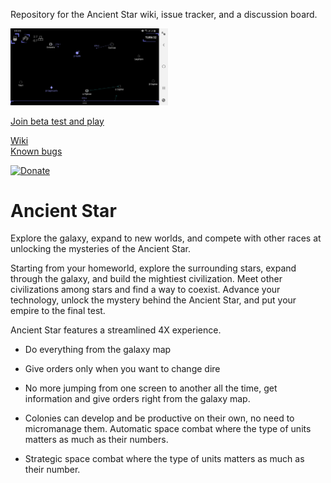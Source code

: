 Repository for the Ancient Star wiki, issue tracker, and a discussion board.

[<img src="./screenshots/map-early-game.jpg" alt="Ancient Star early game galaxy map" width="50%" height="50%">](/screenshots/map-early-game.jpg)

[Join beta test and play](https://play.google.com/apps/testing/com.ikcode.ancientstar1)  

[Wiki](https://github.com/iktools/Ancient-Star/wiki)  
[Known bugs](https://github.com/iktools/Ancient-Star/issues)

[![Donate](https://img.shields.io/badge/Donate-PayPal-green.svg)](https://www.paypal.me/IvanKravarscan/5)

# Ancient Star
Explore the galaxy, expand to new worlds, and compete with other races at unlocking the mysteries of the Ancient Star.

Starting from your homeworld, explore the surrounding stars, expand through the galaxy, and build the mightiest civilization. Meet other civilizations among stars and find a way to coexist. Advance your technology, unlock the mystery behind the Ancient Star, and put your empire to the final test.

Ancient Star features a streamlined 4X experience. 
- Do everything from the galaxy map
- Give orders only when you want to change dire

- No more jumping from one screen to another all the time, get information and give orders right from the galaxy map. 
- Colonies can develop and be productive on their own, no need to micromanage them. Automatic space combat where the type of units matters as much as their numbers.
- Strategic space combat where the type of units matters as much as their number.
